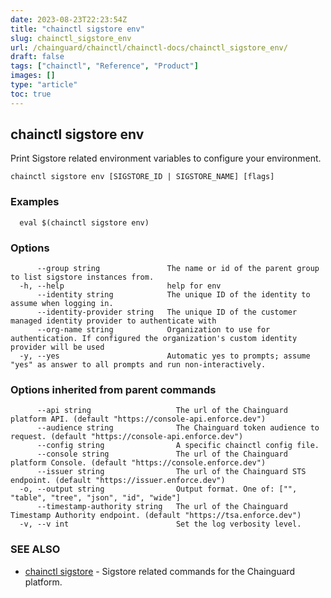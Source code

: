 ```yaml
---
date: 2023-08-23T22:23:54Z
title: "chainctl sigstore env"
slug: chainctl_sigstore_env
url: /chainguard/chainctl/chainctl-docs/chainctl_sigstore_env/
draft: false
tags: ["chainctl", "Reference", "Product"]
images: []
type: "article"
toc: true
---
```

## chainctl sigstore env

Print Sigstore related environment variables to configure your environment.

```
chainctl sigstore env [SIGSTORE_ID | SIGSTORE_NAME] [flags]
```

### Examples

```
  eval $(chainctl sigstore env)
```

### Options

```
      --group string               The name or id of the parent group to list sigstore instances from.
  -h, --help                       help for env
      --identity string            The unique ID of the identity to assume when logging in.
      --identity-provider string   The unique ID of the customer managed identity provider to authenticate with
      --org-name string            Organization to use for authentication. If configured the organization's custom identity provider will be used
  -y, --yes                        Automatic yes to prompts; assume "yes" as answer to all prompts and run non-interactively.
```

### Options inherited from parent commands

```
      --api string                   The url of the Chainguard platform API. (default "https://console-api.enforce.dev")
      --audience string              The Chainguard token audience to request. (default "https://console-api.enforce.dev")
      --config string                A specific chainctl config file.
      --console string               The url of the Chainguard platform Console. (default "https://console.enforce.dev")
      --issuer string                The url of the Chainguard STS endpoint. (default "https://issuer.enforce.dev")
  -o, --output string                Output format. One of: ["", "table", "tree", "json", "id", "wide"]
      --timestamp-authority string   The url of the Chainguard Timestamp Authority endpoint. (default "https://tsa.enforce.dev")
  -v, --v int                        Set the log verbosity level.
```

### SEE ALSO

* [chainctl sigstore](/chainguard/chainctl/chainctl-docs/chainctl_sigstore/)	 - Sigstore related commands for the Chainguard platform.

